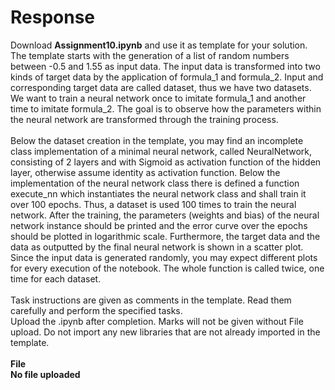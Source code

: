 # Response <br/>

Download <b>Assignment10.ipynb</b> and use it as template for your solution. The template starts with the generation of a list of random numbers between -0.5 and 1.55 as input data. The input data is transformed into two kinds of target data by the application of formula_1 and formula_2. Input and corresponding target data are called dataset, thus we have two datasets. We want to train a neural network once to imitate formula_1 and another time to imitate formula_2. The goal is to observe how the parameters within the neural network are transformed through the training process.<br/><br/>
Below the dataset creation in the template, you may find an incomplete class implementation of a minimal neural network, called NeuralNetwork, consisting of 2 layers and with Sigmoid as activation function of the hidden layer, otherwise assume identity as activation function. Below the implementation of the neural network class there is defined a function execute_nn which instantiates the neural network class and shall train it over 100 epochs. Thus, a dataset is used 100 times to train the neural network. After the training, the parameters (weights and bias) of the neural network instance should be printed and the error curve over the epochs should be plotted in logarithmic scale. Furthermore, the target data and the data as outputted by the final neural network is shown in a scatter plot. Since the input data is generated randomly, you may expect different plots for every execution of the notebook. The whole function is called twice, one time for each dataset.<br/><br/>
Task instructions are given as comments in the template. Read them carefully and perform the specified tasks.<br/>
Upload the .ipynb after completion. Marks will not be given without File upload. Do not import any new libraries that are not already imported in the template.<br/><br/>
<b>File<br/>
No file uploaded
 
